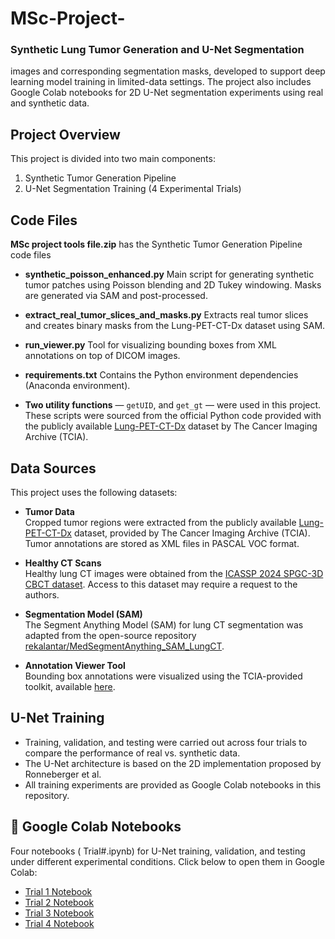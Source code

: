 # MSc-Project-
### Synthetic Lung Tumor Generation and U-Net Segmentation
images and corresponding segmentation masks, developed to support deep learning model training in limited-data settings. The project also includes Google Colab notebooks for 2D U-Net segmentation experiments using real and synthetic data.

## Project Overview

This project is divided into two main components:

1. Synthetic Tumor Generation Pipeline
2. U-Net Segmentation Training (4 Experimental Trials)

## Code Files
**MSc project tools file.zip** has the Synthetic Tumor Generation Pipeline code files

- **synthetic_poisson_enhanced.py**
Main script for generating synthetic tumor patches using Poisson blending and 2D Tukey windowing. Masks are generated via SAM and post-processed.

- **extract_real_tumor_slices_and_masks.py**
Extracts real tumor slices and creates binary masks from the Lung-PET-CT-Dx dataset using SAM.

- **run_viewer.py**
Tool for visualizing bounding boxes from XML annotations on top of DICOM images.

- **requirements.txt**
Contains the Python environment dependencies (Anaconda environment).

- **Two utility functions** —  `getUID`, and `get_gt`  — were used in this project. These scripts were sourced from the official Python code provided with the publicly available [Lung-PET-CT-Dx](https://www.cancerimagingarchive.net/collection/lung-pet-ct-dx/) dataset by The Cancer Imaging Archive (TCIA).


##  Data Sources

This project uses the following datasets:

- **Tumor Data**  
  Cropped tumor regions were extracted from the publicly available [Lung-PET-CT-Dx](https://www.cancerimagingarchive.net/collection/lung-pet-ct-dx/) dataset, provided by The Cancer Imaging Archive (TCIA). Tumor annotations are stored as XML files in PASCAL VOC format.

- **Healthy CT Scans**  
  Healthy lung CT images were obtained from the [ICASSP 2024 SPGC-3D CBCT dataset](https://sites.google.com/view/icassp2024-spgc-3dcbct/data?authuser=0). Access to this dataset may require a request to the authors.

- **Segmentation Model (SAM)**  
  The Segment Anything Model (SAM) for lung CT segmentation was adapted from the open-source repository [rekalantar/MedSegmentAnything_SAM_LungCT](https://github.com/rekalantar/MedSegmentAnything_SAM_LungCT).

- **Annotation Viewer Tool**  
  Bounding box annotations were visualized using the TCIA-provided toolkit, available [here](https://www.cancerimagingarchive.net/wp-content/uploads/VisualizationTools.zip).

## U-Net Training
- Training, validation, and testing were carried out across four trials to compare the performance of real vs. synthetic data.
- The U-Net architecture is based on the 2D implementation proposed by Ronneberger et al.
- All training experiments are provided as Google Colab notebooks in this repository.

## 🚀 Google Colab Notebooks
Four notebooks ( Trial#.ipynb) for U-Net training, validation, and testing under different experimental conditions.
Click below to open them in Google Colab:

- [Trial 1 Notebook](https://drive.google.com/file/d/199nOQGTIj9nILdAsfkH4EUY_6imxyCEt/view?usp=sharing)
- [Trial 2 Notebook](https://drive.google.com/file/d/1mFzYeoCPGkR8Q7XqmSUeuq6nDSZofWfs/view?usp=sharing)
- [Trial 3 Notebook](https://drive.google.com/file/d/1OqW-jlm4M44LsGYgKwq7uu1zdjenEi_k/view?usp=sharing)
- [Trial 4 Notebook](https://drive.google.com/file/d/16LHqykL0fGPLlZu1At0g4MCHo-XwOUy3/view?usp=sharing)

